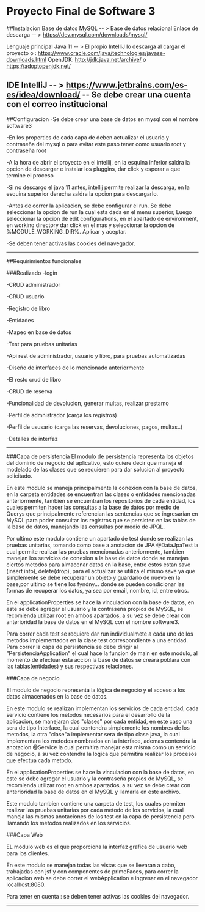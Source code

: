 # Proyecto Final de Software 3

##Instalacion
Base de datos
MySQL 		   -- > Base de datos relacional
Enlace de descarga -- > https://dev.mysql.com/downloads/mysql/

Lenguaje principal
Java 11  	   -- > El propio IntelliJ lo descarga al cargar el proyecto  o : https://www.oracle.com/java/technologies/javase-downloads.html
OpenJDK: http://jdk.java.net/archive/ o https://adoptopenjdk.net/

IDE
IntelliJ  	   -- > https://www.jetbrains.com/es-es/idea/download/  -- Se debe crear una cuenta con el correo institucional
-------------------------------------------------------------------------------------------------------------------------------
##Configuracion
-Se debe crear una base de datos en mysql con el nombre software3
 
-En los properties de cada capa de deben actualizar el usuario y contraseña del mysql o para evitar este paso tener como usuario root y contraseña root 

-A la hora de abrir el proyecto en el intellij, en la esquina inferior saldra la opcion de descargar e instalar los pluggins, dar click y esperar a que termine el proceso

-Si no descargo el java 11 antes, intellij permite realizar la descarga, en la esquina superior derecha saldra la opcion para descargarlo.

-Antes de correr la aplicacion, se debe configurar el run. Se debe seleccionar la opcion de run la cual esta dada en el menu superior, Luego seleccionar la opcion de edit configurations, en el apartado de environment, en working directory dar click en el mas y seleccionar la opcion de %MODULE_WORKING_DIR%. Aplicar y aceptar.

-Se deben tener activas las cookies del navegador.

-------------------------------------------------------------------------------------------------------------------------------
##Requirimientos funcionales

###Realizado
-login

-CRUD administrador

-CRUD usuario

-Registro de libro

-Entidades

-Mapeo en base de datos

-Test para pruebas unitarias

-Api rest de administrador, usuario y libro, para pruebas automatizadas

-Diseño de interfaces de lo mencionado anteriormente

-El resto crud de libro

-CRUD de reserva

-Funcionalidad de devolucion, generar multas, realizar prestamo 

-Perfil de admnistrador (carga los registros)

-Perfil de ususario (carga las reservas, devoluciones, pagos, multas..)

-Detalles de interfaz 

-------------------------------------------------------------------------------------------------------------------------------

###Capa de persistencia
El modulo de persistencia representa los objetos del dominio de negocio del aplicativo, esto quiere decir que maneja el modelado de las clases que se requieren para dar solucion al proyecto solicitado.

En este modulo se maneja principalmente la conexion con la base de datos, en la carpeta entidades se encuentran las clases o entidades mencionadas anteriormente, tambien se encuentran los repositorios de cada entidad, los cuales permiten hacer las consultas a la base de datos por medio de Querys que principalmente referencian las sentencias que se ingresarian en MySQL para poder consultar los registros que se persisten en las tablas de la base de datos, manejando las consultas por medio de JPQL.

Por ultimo este modulo contiene un apartado de test donde se realizan las pruebas unitarias, tomando como base a anotacion de JPA @DataJpaTest la cual permite realizar las pruebas mencionadas anteriormente, tambien manejan los servicios de conexion a la base de datos donde se manejan ciertos metodos para almacenar datos en la base, entre estos estan save (insert into), delete(drop), para el actualizar se utiliza el mismo save ya que simplemente se debe recuperar un objeto y guardarlo de nuevo en la base,por ultimo se tiene los fyndny... donde se pueden condicionar las formas de recuperar los datos, ya sea por email, nombre, id, entre otros.

En el applicationProperties se hace la vinculacion con la base de datos, en este se debe agregar el usuario y la contraseña propios de MySQL, se recomienda utilizar root en ambos apartados, a su vez se debe crear con anterioridad la base de datos en el MySQL con el nombre software3.

Para correr cada test se requiere dar run individualmete a cada uno de los metodos implementados en la clase test correspondiente a una entidad.
Para correr la capa de persistencia se debe dirigir al "PersistenciaApplication" el cual hace la funcion de main en este modulo, al momento de efectuar
esta accion la base de datos se creara poblara con las tablas(entidades) y sus respectivas relaciones.


###Capa de negocio

El modulo de negocio representa la lógica de negocio y el acceso a los datos almacenados en la base de datos.

En este modulo se realizan implementan los servicios de cada entidad, cada servicio contiene los metodos necesarios para el desarrollo de la aplicacion, se manejaran dos "clases" por cada entidad, en este caso una sera de tipo Interface, la cual contendra simplemente los nombres de los metodos, la otra "clase"a implementar sera de tipo clase java, la cual implementara los metodos nombrados en la interface, ademas contendra la anotacion @Service la cual permitira manejar esta misma como un servicio de negocio, a su vez contendra la logica que permitira realizar los procesos que efectua cada metodo.

En el applicationProperties se hace la vinculacion con la base de datos, en este se debe agregar el usuario y la contraseña propios de MySQL, se recomienda utilizar root en ambos apartados, a su vez se debe crear con anterioridad la base de datos en el MySQL y llamarla en este archivo.

Este modulo tambien contiene una carpeta de test, los cuales permiten realizar las pruebas unitarias por cada metodo de los servicios, la cual maneja las mismas anotaciones de los test en la capa de persistencia pero llamando los metodos realizados en los servicios.

###Capa Web

EL modulo web es el que proporciona la interfaz grafica de usuario web para los clientes.

En este modulo se manejan todas las vistas que se llevaran a cabo, trabajadas con jsf y con componentes de primeFaces, para correr la aplicacion web se debe correr el webApplication e ingresar en el navegador localhost:8080.

Para tener en cuenta : se deben tener activas las cookies del navegador.

-------------------------------------------------------------------------------------------------------------------------------

